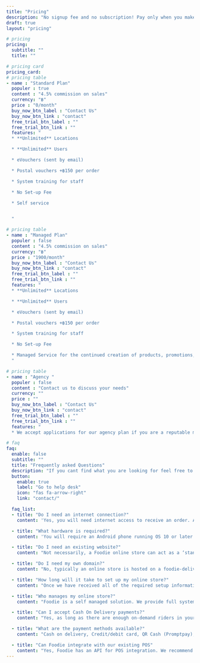 ```yaml
---
title: "Pricing"
description: "No signup fee and no subscription! Pay only when you make a sale."
draft: true
layout: "pricing"

# pricing
pricing:
  subtitle: ""
  title: ""

# pricing card
pricing_card:
# pricing table
- name : "Standard Plan"
  populer : true
  content : "4.5% commission on sales"
  currency: "฿"
  price : "0/month"
  buy_now_btn_label : "Contact Us"
  buy_now_btn_link : "contact"
  free_trial_btn_label : ""
  free_trial_btn_link : ""
  features: "
  * **Unlimited** Locations

  * **Unlimited** Users

  * eVouchers (sent by email)

  * Postal vouchers +฿150 per order

  * System training for staff

  * No Set-up Fee

  * Self service


  "

# pricing table
- name : "Managed Plan"
  populer : false
  content : "4.5% commission on sales"
  currency: "฿"
  price : "1900/month"
  buy_now_btn_label : "Contact Us"
  buy_now_btn_link : "contact"
  free_trial_btn_label : ""
  free_trial_btn_link : ""
  features: "
  * **Unlimited** Locations

  * **Unlimited** Users

  * eVouchers (sent by email)

  * Postal vouchers +฿150 per order

  * System training for staff

  * No Set-up Fee

  * Managed Service for the continued creation of products, promotions, add-ons and exporting reports.
  "

# pricing table
- name : "Agency "
  populer : false
  content : "Contact us to discuss your needs"
  currency: ""
  price : ""
  buy_now_btn_label : "Contact Us"
  buy_now_btn_link : "contact"
  free_trial_btn_label : ""
  free_trial_btn_link : ""
  features: "
  * We accept applications for our agency plan if you are a reputable marketing agency specializing in the F&B, Travel, Health & Wellness or Leisure sectors in Thailand and would like to resell Voucherstore to your valued clients."

# faq
faq:
  enable: false
  subtitle: ""
  title: "Frequently asked Questions"
  description: "If you cant find what you are looking for feel free to reach out or visit our comprehensive help desk."
  button:
    enable: true
    label: "Go to help desk"
    icon: "fas fa-arrow-right"
    link: "contact/"

  faq_list:
  - title: "Do I need an internet connection?"
    content: 'Yes, you will need internet access to receive an order. A 4G sim card is suitable for the Foodie store app but wifi is preferable.'

  - title: "What hardware is required?"
    content: 'You will require an Android phone running OS 10 or later for each branch registered with Foodie.'

  - title: "Do I need an existing website?"
    content: "Not necessarily, a Foodie online store can act as a ‘standalone’ website. If you do have a website it is easy to add an ‘order here’ button linked to your online store."

  - title: "Do I need my own domain?"
    content: "No, typically an online store is hosted on a foodie-delivery.com sub-domain."

  - title: "How long will it take to set up my online store?"
    content: "Once we have received all of the required setup information, we can usually have your online store up and running within 72 hours."

  - title: "Who manages my online store?"
    content: "Foodie is a self managed solution. We provide full system training prior to your store going live and unlimited support for the duration of the agreement."

  - title: "Can I accept Cash On Delivery payments?"
    content: "Yes, as long as there are enough on-demand riders in your vicinity who handle cash orders. Online payments are always the easier, more preferred option for the majority of riders."

  - title: "What are the payment methods available?"
    content: "Cash on delivery, Credit/debit card, QR Cash (Promptpay), Line Pay, True Wallet and Mobile Banking"

  - title: "Can Foodie integrate with our existing POS"
    content: "Yes, Foodie has an API for POS integration. We recommend contacting your POS provider"
---
```

